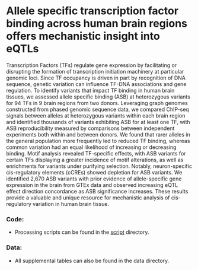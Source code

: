 # Allele specific transcription factor binding across human brain regions offers mechanistic insight into eQTLs
Transcription Factors (TFs) regulate gene expression by facilitating or disrupting the formation of transcription initiation machinery at particular genomic loci. Since TF occupancy is driven in part by recognition of DNA sequence, genetic variation can influence TF-DNA associations and gene regulation. To identify variants that impact TF binding in human brain tissues, we assessed allele specific binding (ASB) at heterozygous variants for 94 TFs in 9 brain regions from two donors. Leveraging graph genomes constructed from phased genomic sequence data, we compared ChIP-seq signals between alleles at heterozygous variants within each brain region and identified thousands of variants exhibiting ASB for at least one TF, with ASB reproducibility measured by comparisons between independent experiments both within and between donors. We found that rarer alleles in the general population more frequently led to reduced TF binding, whereas common variation had an equal likelihood of increasing or decreasing binding. Motif analysis revealed TF-specific effects, with ASB variants for certain TFs displaying a greater incidence of motif alterations, as well as enrichments for variants under purifying selection. Notably, neuron-specific cis-regulatory elements (cCREs) showed depletion for ASB variants. We identified 2,670 ASB variants with prior evidence of allele-specific gene expression in the brain from GTEx data and observed increasing eQTL effect direction concordance as ASB significance increases. These results provide a valuable and unique resource for mechanistic analysis of cis-regulatory variation in human brain tissue.

### Code:
* Processing scripts can be found in the [script](https://github.com/aanderson54/BrainTF_ASB/tree/main/scripts) directory. 


### Data:
* All supplemental tables can also be found in the data directory.
